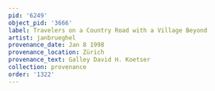 ```yaml
---
pid: '6249'
object_pid: '3666'
label: Travelers on a Country Road with a Village Beyond
artist: janbrueghel
provenance_date: Jan 8 1998
provenance_location: Zürich
provenance_text: Galley David H. Koetser
collection: provenance
order: '1322'
---
```

